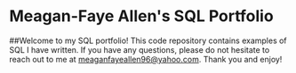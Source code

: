 # Meagan-Faye Allen's SQL Portfolio

##Welcome to my SQL portfolio! This code repository contains examples of SQL I have written. If you have any questions, please do not hesitate to reach out to me at meaganfayeallen96@yahoo.com. Thank you and enjoy! 
